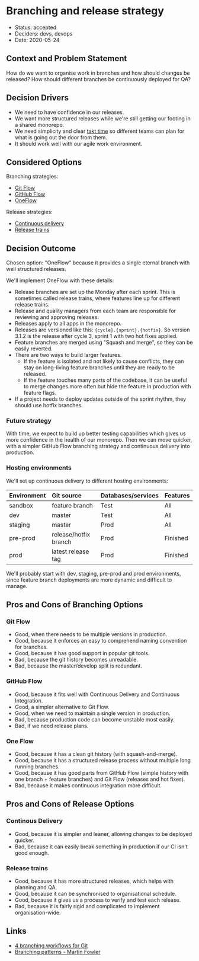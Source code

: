# Branching and release strategy

- Status: accepted
- Deciders: devs, devops
- Date: 2020-05-24

## Context and Problem Statement

How do we want to organise work in branches and how should changes be released? How should different branches be continuously deployed for QA?

## Decision Drivers

- We need to have confidence in our releases.
- We want more structured releases while we're still getting our footing in a shared monorepo.
- We need simplicity and clear [takt time](https://kanbanize.com/continuous-flow/takt-time) so different teams can plan for what is going out the door from them.
- It should work well with our agile work environment.

## Considered Options

Branching strategies:

- [Git Flow](https://nvie.com/posts/a-successful-git-branching-model/)
- [GitHub Flow](https://guides.github.com/introduction/flow/)
- [OneFlow](https://www.endoflineblog.com/oneflow-a-git-branching-model-and-workflow)

Release strategies:

- [Continuous delivery](https://martinfowler.com/bliki/ContinuousDelivery.html)
- [Release trains](https://martinfowler.com/articles/branching-patterns.html#release-train)

## Decision Outcome

Chosen option: "OneFlow" because it provides a single eternal branch with well structured releases.

We'll implement OneFlow with these details:

- Release branches are set up the Monday after each sprint. This is sometimes called release trains, where features line up for different release trains.
- Release and quality managers from each team are responsible for reviewing and approving releases.
- Releases apply to all apps in the monorepo.
- Releases are versioned like this: `{cycle}.{sprint}.{hotfix}`. So version 3.1.2 is the release after cycle 3, sprint 1 with two hot fixes applied.
- Feature branches are merged using "Squash and merge", so they can be easily reverted.
- There are two ways to build larger features.
  - If the feature is isolated and not likely to cause conflicts, they can stay on long-living feature branches until they are ready to be released.
  - If the feature touches many parts of the codebase, it can be useful to merge changes more often but hide the feature in production with feature flags.
- If a project needs to deploy updates outside of the sprint rhythm, they should use hotfix branches.

### Future strategy

With time, we expect to build up better testing capabilities which gives us more confidence in the health of our monorepo. Then we can move quicker, with a simpler GitHub Flow branching strategy and continuous delivery into production.

### Hosting environments

We'll set up continuous delivery to different hosting environments:

| Environment | Git source            | Databases/services | Features |
| :---------- | :-------------------- | :----------------- | :------- |
| sandbox     | feature branch        | Test               | All      |
| dev         | master                | Test               | All      |
| staging     | master                | Prod               | All      |
| pre-prod    | release/hotfix branch | Prod               | Finished |
| prod        | latest release tag    | Prod               | Finished |

We'll probably start with dev, staging, pre-prod and prod environments, since feature branch deployments are more dynamic and difficult to manage.

## Pros and Cons of Branching Options

### Git Flow

- Good, when there needs to be multiple versions in production.
- Good, because it enforces an easy to comprehend naming convention for branches.
- Good, because it has good support in popular git tools.
- Bad, because the git history becomes unreadable.
- Bad, because the master/develop split is redundant.

### GitHub Flow

- Good, because it fits well with Continuous Delivery and Continuous Integration.
- Good, a simpler alternative to Git Flow.
- Good, when we need to maintain a single version in production.
- Bad, because production code can become unstable most easily.
- Bad, if we need release plans.

### One Flow

- Good, because it has a clean git history (with squash-and-merge).
- Good, because it has a structured release process without multiple long running branches.
- Good, because it has good parts from GitHub Flow (simple history with one branch + feature branches) and Git Flow (releases and hot fixes).
- Bad, because it makes continuous integration more difficult.

## Pros and Cons of Release Options

### Continous Delivery

- Good, because it is simpler and leaner, allowing changes to be deployed quicker.
- Bad, because it can easily break something in production if our CI isn't good enough.

### Release trains

- Good, because it has more structured releases, which helps with planning and QA.
- Good, because it can be synchronised to organisational schedule.
- Good, because it gives us a process to verify and test each release.
- Bad, because it is fairly rigid and complicated to implement organisation-wide.

## Links

- [4 branching workflows for Git](https://medium.com/@patrickporto/4-branching-workflows-for-git-30d0aaee7bf)
- [Branching patterns - Martin Fowler](https://martinfowler.com/articles/branching-patterns.html)
